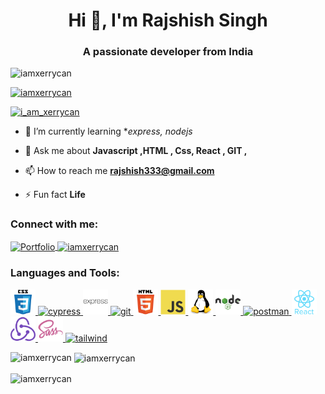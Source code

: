 <h1 align="center">Hi 👋, I'm Rajshish Singh</h1>
<h3 align="center">A passionate developer from India</h3>

<p align="left"> <img src="https://komarev.com/ghpvc/?username=iamxerrycan&label=Profile%20views&color=0e75b6&style=flat" alt="iamxerrycan" /> </p>

<p align="left"> <a href="https://github.com/ryo-ma/github-profile-trophy"><img src="https://github-profile-trophy.vercel.app/?username=iamxerrycan" alt="iamxerrycan" /></a> </p>

<p align="left"> <a href="https://twitter.com/i_am_xerrycan" target="blank"><img src="https://img.shields.io/twitter/follow/i_am_xerrycan?logo=twitter&style=for-the-badge" alt="i_am_xerrycan" /></a> </p>

- 🌱 I’m currently learning **express, nodejs*

- 💬 Ask me about **Javascript ,HTML , Css, React , GIT ,**

- 📫 How to reach me **rajshish333@gmail.com**

- ⚡ Fun fact **Life**

<h3 align="left">Connect with me:</h3>
<p align="left">
<a href="https://rajshish-portfolio.netlify.app/" target="_blank">
  <img align="center" src="https://avatars.githubusercontent.com/u/80442999?s=400&u=4ac089beaabd483282502991265db36e192bb94c&v=4" alt="Portfolio" height="30" width="40" />
</a>
<a href="https://linkedin.com/in/iamxerrycan" target="blank"><img align="center" src="https://raw.githubusercontent.com/rahuldkjain/github-profile-readme-generator/master/src/images/icons/Social/linked-in-alt.svg" alt="iamxerrycan" height="30" width="40" /></a>
</p>

<h3 align="left">Languages and Tools:</h3>
<p align="left"> <a href="https://www.w3schools.com/css/" target="_blank" rel="noreferrer"> <img src="https://raw.githubusercontent.com/devicons/devicon/master/icons/css3/css3-original-wordmark.svg" alt="css3" width="40" height="40"/> </a> <a href="https://www.cypress.io" target="_blank" rel="noreferrer"> <img src="https://raw.githubusercontent.com/simple-icons/simple-icons/6e46ec1fc23b60c8fd0d2f2ff46db82e16dbd75f/icons/cypress.svg" alt="cypress" width="40" height="40"/> </a> <a href="https://expressjs.com" target="_blank" rel="noreferrer"> <img src="https://raw.githubusercontent.com/devicons/devicon/master/icons/express/express-original-wordmark.svg" alt="express" width="40" height="40"/> </a> <a href="https://git-scm.com/" target="_blank" rel="noreferrer"> <img src="https://www.vectorlogo.zone/logos/git-scm/git-scm-icon.svg" alt="git" width="40" height="40"/> </a> <a href="https://www.w3.org/html/" target="_blank" rel="noreferrer"> <img src="https://raw.githubusercontent.com/devicons/devicon/master/icons/html5/html5-original-wordmark.svg" alt="html5" width="40" height="40"/> </a> <a href="https://developer.mozilla.org/en-US/docs/Web/JavaScript" target="_blank" rel="noreferrer"> <img src="https://raw.githubusercontent.com/devicons/devicon/master/icons/javascript/javascript-original.svg" alt="javascript" width="40" height="40"/> </a> <a href="https://www.linux.org/" target="_blank" rel="noreferrer"> <img src="https://raw.githubusercontent.com/devicons/devicon/master/icons/linux/linux-original.svg" alt="linux" width="40" height="40"/> </a> <a href="https://nodejs.org" target="_blank" rel="noreferrer"> <img src="https://raw.githubusercontent.com/devicons/devicon/master/icons/nodejs/nodejs-original-wordmark.svg" alt="nodejs" width="40" height="40"/> </a> <a href="https://postman.com" target="_blank" rel="noreferrer"> <img src="https://www.vectorlogo.zone/logos/getpostman/getpostman-icon.svg" alt="postman" width="40" height="40"/> </a> <a href="https://reactjs.org/" target="_blank" rel="noreferrer"> <img src="https://raw.githubusercontent.com/devicons/devicon/master/icons/react/react-original-wordmark.svg" alt="react" width="40" height="40"/> </a> <a href="https://redux.js.org" target="_blank" rel="noreferrer"> <img src="https://raw.githubusercontent.com/devicons/devicon/master/icons/redux/redux-original.svg" alt="redux" width="40" height="40"/> </a> <a href="https://sass-lang.com" target="_blank" rel="noreferrer"> <img src="https://raw.githubusercontent.com/devicons/devicon/master/icons/sass/sass-original.svg" alt="sass" width="40" height="40"/> </a> <a href="https://tailwindcss.com/" target="_blank" rel="noreferrer"> <img src="https://www.vectorlogo.zone/logos/tailwindcss/tailwindcss-icon.svg" alt="tailwind" width="40" height="40"/> </a> </p>

<p><img align="left" src="https://github-readme-stats.vercel.app/api/top-langs?username=iamxerrycan&show_icons=true&locale=en&layout=compact" alt="iamxerrycan" /></p>

<p>&nbsp;<img align="center" src="https://github-readme-stats.vercel.app/api?username=iamxerrycan&show_icons=true&locale=en" alt="iamxerrycan" /></p>

<p><img align="center" src="https://github-readme-streak-stats.herokuapp.com/?user=iamxerrycan&" alt="iamxerrycan" /></p>
